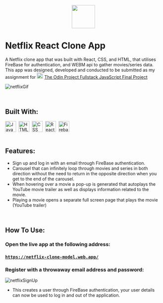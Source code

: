 <div align="center">
  <img src="https://openmoji.org/data/color/svg/1F4D1.svg" height="75px"/>
</div>

# Netflix React Clone App
A Netflix clone app that was built with React, CSS, and HTML, that utilises FireBase for authentication, and WEBM api to gather movies/series data. This app was designed, developed and conducted to be submitted as my assignment for <img src="https://www.theodinproject.com/assets/icons/odin-icon-b5b31c073f7417a257003166c98cc23743654715305910c068b93a3bf4d3065d.svg"  width="20" height="20"> [The Odin Project Fullstack JavaScript Final Project](https://www.theodinproject.com/lessons/node-path-javascript-javascript-final-project)

![netflixGif](https://user-images.githubusercontent.com/96740762/179763864-59a1151e-ed3c-484e-b3e6-05646e1cddb2.gif)

<br/>

## Built With:
<div>
  <img src="https://cdn.jsdelivr.net/gh/devicons/devicon/icons/javascript/javascript-original.svg" title="JavaScript" alt="JavaScript" width="35" height="35"/>&nbsp;
  <img src="https://cdn.jsdelivr.net/gh/devicons/devicon/icons/html5/html5-original.svg" title="HTML5" alt="HTML" width="35" height="35"/>&nbsp;
  <img src="https://cdn.jsdelivr.net/gh/devicons/devicon/icons/css3/css3-original.svg"  title="CSS3" alt="CSS" width="35" height="35"/>&nbsp;
  <img src="https://cdn.jsdelivr.net/gh/devicons/devicon/icons/react/react-original.svg" title="React" alt="React" width="35" height="35"/>&nbsp;
  <img src="https://cdn.jsdelivr.net/gh/devicons/devicon/icons/firebase/firebase-plain.svg" title="Firebase" alt="Firebase" width="35" height="35"/>&nbsp;
</div>
<br/>

## Features:
- Sign up and log in with an email through FireBase authentication.
- Carousel that can infinitely loop through movies and series in both direction without the need to return in the opposite direction when you get to the end of the carousel.
- When hovering over a movie a pop-up is generated that autoplays the YouTube movie trailer as well as displays information related to the movie.
- Playing a movie opens a separate full screen page that plays the movie (YouTube trailer)
<br/>

## How To Use:

### Open the live app at the following address:
### [`https://netflix-clone-model.web.app/`](https://netflix-clone-model.web.app/)

### Register with a throwaway email address and password:

![netflixSignUp](https://user-images.githubusercontent.com/96740762/179787912-753b522b-150b-4300-9b7e-f97242722127.gif)

- This creates a user through FireBase authentication, your user details can now be used to log in and out of the application.
